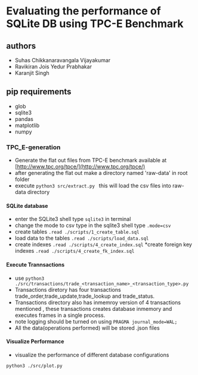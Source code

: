 # Evaluating the performance of SQLite DB using TPC-E Benchmark

## authors
* Suhas Chikkanaravangala Vijayakumar
* Ravikiran Jois Yedur Prabhakar
* Karanjit Singh

## pip requirements
* glob
* sqlite3
* pandas
* matplotlib
* numpy

### TPC_E-generation
* Generate the flat out files from TPC-E benchmark available at [http://www.tpc.org/tpce/](http://www.tpc.org/tpce/) 
* after generating the flat out make a directory named 'raw-data' in root folder
* execute ```python3 src/extract.py ``` this will load the csv files into raw-data directory
#### SQLite database
* enter the SQLite3 shell type ```sqlite3``` in terminal
* change the mode to csv type in the sqlite3 shell type 
```.mode=csv```
* create tables
```.read ./scripts/1_create_table.sql```
* load data to the tables ```.read ./scripts/load_data.sql```
* create indexes ```.read ./scripts/4_create_index.sql```
*create foreign key indexes ```.read ./scripts/4_create_fk_index.sql```
#### Execute Trannsactions
* use ```python3 ./src/transactions/trade_<transaction_name>_<transaction_type>.py```
* Transactions diretory has four transactions trade_order,trade_update,trade_lookup and trade_status.
* Transactions directory also has inmemroy version of 4 transactions mentioned , these transactions creates database inmemory and executes frames in a single process.
* note logging should be turned on using ```PRAGMA journal_mode=WAL;```
* All the data(operations performed) will be stored .json files
#### Visualize Performance
* visualize the performance of different database configurations 
 ```
 python3 ./src/plot.py
 ```
